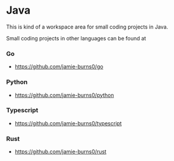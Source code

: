 # Java
This is kind of a workspace area for small coding projects in Java.

Small coding projects in other languages can be found at

### Go
- https://github.com/jamie-burns0/go

### Python
- https://github.com/jamie-burns0/python

### Typescript
- https://github.com/jamie-burns0/typescript

### Rust
- https://github.com/jamie-burns0/rust
